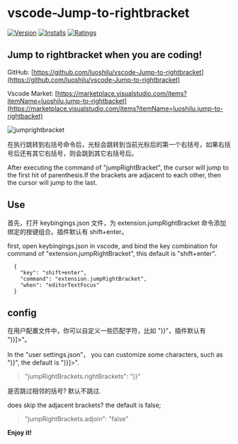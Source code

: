# vscode-Jump-to-rightbracket

[![Version](https://vsmarketplacebadge.apphb.com/version/luoshilu.jump-to-rightbacket.svg)](https://marketplace.visualstudio.com/items?itemName=luoshilu.jump-to-rightbacket)
[![Installs](https://vsmarketplacebadge.apphb.com/installs/luoshilu.jump-to-rightbacket.svg)](https://marketplace.visualstudio.com/items?itemName=luoshilu.jump-to-rightbacket)
[![Ratings](https://vsmarketplacebadge.apphb.com/rating/luoshilu.jump-to-rightbacket.svg)](https://vsmarketplacebadge.apphb.com/rating/luoshilu.jump-to-rightbacket.svg)

## Jump to rightbracket when you are coding!

GitHub: [https://github.com/luoshilu/vscode-Jump-to-rightbracket](https://github.com/luoshilu/vscode-Jump-to-rightbracket)

Vscode Market: [https://marketplace.visualstudio.com/items?itemName=luoshilu.jump-to-rightbacket](https://marketplace.visualstudio.com/items?itemName=luoshilu.jump-to-rightbacket)

![jumprightbracket](https://user-images.githubusercontent.com/16523045/44298243-162ab000-a2a5-11e8-83cc-2c1c0f0869ec.gif)

在执行跳转到右括号命令后，光标会跳转到当前光标后的第一个右括号，如果右括号后还有其它右括号，则会跳到其它右括号后。

After executing the command of "jumpRightBracket", the cursor will jump to the first hit of parenthesis.If the brackets are adjacent to each other, then the cursor will jump to the last.

## Use

首先，打开 keybingings.json 文件，为 extension.jumpRightBracket 命令添加绑定的按键组合。插件默认有 shift+enter。

first, open keybingings.json in vscode, and bind the key combination for command of "extension.jumpRightBracket", this default is "shift+enter".

```
  {
    "key": "shift+enter",
    "command": "extension.jumpRightBracket",
    "when": "editorTextFocus"
  }
```

## config

在用户配置文件中，你可以自定义一些匹配字符，比如 ")}"，插件默认有 ")}]>"。

In the "user settings.json"， you can customize some characters, such as ")}", the default is ")}]>".

> "jumpRightBrackets.rightBrackets": ")}"

是否跳过相邻的括号? 默认不跳过.

does skip the adjacent brackets? the default is false;

> "jumpRightBrackets.adjoin": "false"

**Enjoy it!**
